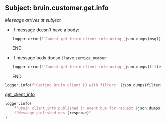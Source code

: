 ## Subject: bruin.customer.get.info

_Message arrives at subject_

* If message doesn't have a body:
  ```python
  logger.error(f"Cannot get bruin client info using {json.dumps(msg)}. JSON malformed")
  ```
  END

* If message body doesn't have `service_number`:
  ```python
  logger.error(f'Cannot get bruin client info using {json.dumps(filters)}. Need "service_number"')
  ```
  END

```python
logger.info(f"Getting Bruin client ID with filters: {json.dumps(filters)}")
```

[get_client_info](../repositories/bruin_repository/get_client_info.md)

```python
logger.info(
    f"Bruin client_info published in event bus for request {json.dumps(msg)}. "
    f"Message published was {response}"
)
```
